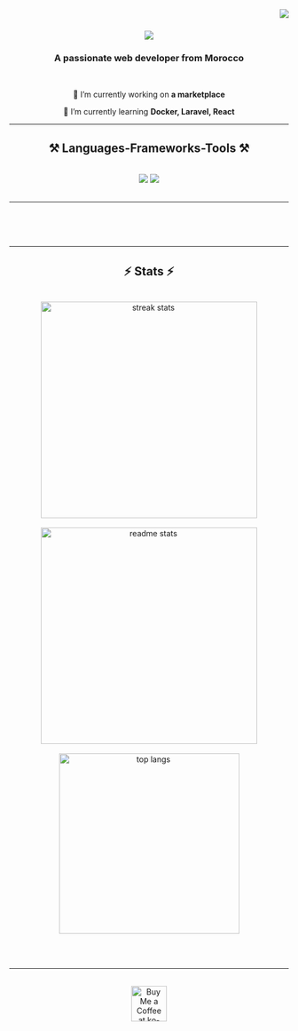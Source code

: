 <img align="right" src="https://visitor-badge.laobi.icu/badge?page_id=AyoubElam.AyoubElam" />

<h1 align="center">
    <img src="https://readme-typing-svg.herokuapp.com/?font=Righteous&size=35&center=true&vCenter=true&width=500&height=70&duration=4000&lines=Hi+There!+👋;+I'm+Ayoub+Elamrani!;" />
</h1>

<h3 align="center">A passionate web developer from Morocco </h3>

<br/>

<div align="center">
 
 🔭 I’m currently working on **a marketplace**
 
 🌱 I’m currently learning **Docker, Laravel, React**

 <hr/>
 
<h2 align="center">⚒️ Languages-Frameworks-Tools ⚒️</h2>
<br/>
<div align="center">
    <img src="https://skillicons.dev/icons?i=react,bootstrap,html,css,vscode,github,figma,tailwind,git,laravel,docker,cloudflare,linux" />
    <img src="https://skillicons.dev/icons?i=nodejs,laravel,python,javascript,typescript,express,mongodb,c,java,nextjs,mysql,flask" /><br>
</div>

<br/>
<hr/>

<div align="center">

 
  
  <br/><br/><br/>
</div>

<hr/>

<h2 align="center">⚡ Stats ⚡</h2>
<br>
<div align=center>
  <img width=390 src="https://github-readme-streak-stats.herokuapp.com/?user=AyoubElam&count_private=true&theme=react&border_radius=10" alt="streak stats"/>
    <br>
    <br>
    
  <img width=390 src="https://github-readme-stats.vercel.app/api?username=AyoubElam&count_private=true&show_icons=true&theme=react&border_radius=10" alt="readme stats" />
  <br>
    <br>
  <img width=325 align="center" src="https://github-readme-stats.vercel.app/api/top-langs/?username=AyoubElam&hide=HTML&langs_count=8&layout=compact&theme=react&border_radius=10" alt="top langs" />
</div>

<br/><br/>

<hr/>

<br/>

<div align="center">
<a href='https://ko-fi.com/V7V4RAK9C' target='_blank'><img height='64' style='border:0px;height:64px;' src='https://storage.ko-fi.com/cdn/kofi1.png?v=3' border='0' alt='Buy Me a Coffee at ko-fi.com' /></a>
</div>
<br/>

